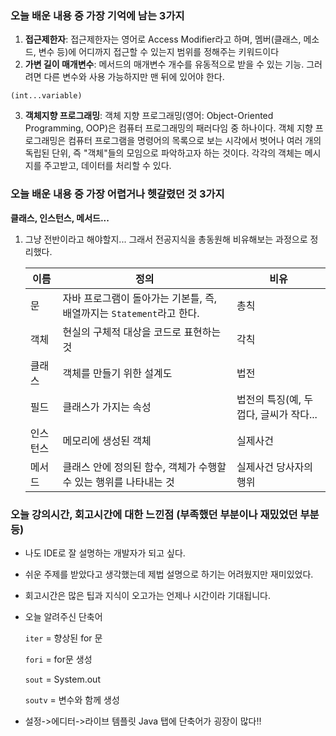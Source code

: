 
### 오늘 배운 내용 중 가장 기억에 남는 3가지
1. **접근제한자**: 접근제한자는 영어로 Access Modifier라고 하며, 멤버(클래스, 메소드, 변수 등)에 어디까지 접근할 수 있는지 범위를 정해주는 키워드이다
2. **가변 길이 매개변수**: 메서드의 매개변수 개수를 유동적으로 받을 수 있는 기능. 그러려면 다른 변수와 사용 가능하지만 맨 뒤에 있어야 한다.
```
(int...variable)
```
3.  **객체지향 프로그래밍**: 객체 지향 프로그래밍(영어: Object-Oriented Programming, OOP)은 컴퓨터 프로그래밍의 패러다임 중 하나이다. 객체 지향 프로그래밍은 컴퓨터 프로그램을 명령어의 목록으로 보는 시각에서 벗어나 여러 개의 독립된 단위, 즉 "객체"들의 모임으로 파악하고자 하는 것이다. 각각의 객체는 메시지를 주고받고, 데이터를 처리할 수 있다.


### 오늘 배운 내용 중 가장 어렵거나 헷갈렸던 것 3가지

**클래스, 인스턴스, 메서드...**
1. 그냥 전반이라고 해야할지... 그래서 전공지식을 총동원해 비유해보는 과정으로 정리했다.

   |이름|정의|비유|
   |------|---|---|
   |문|자바 프로그램이 돌아가는 기본틀, 즉, 배열까지는 `Statement`라고 한다.|총칙|
   |객체|현실의 구체적 대상을 코드로 표현하는 것|각칙|
   |클래스|객체를 만들기 위한 설계도|법전|
   |필드|클래스가 가지는 속성|법전의 특징(예, 두껍다, 글씨가 작다...|
   |인스턴스|메모리에 생성된 객체|실제사건|
   |메서드|클래스 안에 정의된 함수, 객체가 수행할 수 있는 행위를 나타내는 것|실제사건 당사자의 행위|


   
### 오늘 강의시간, 회고시간에 대한 느낀점 (부족했던 부분이나 재밌었던 부분 등)
- 나도 IDE로 잘 설명하는 개발자가 되고 싶다.
- 쉬운 주제를 받았다고 생각했는데 제법 설명으로 하기는 어려웠지만 재미있었다.
- 회고시간은 많은 팁과 지식이 오고가는 언제나 시간이라 기대됩니다.
- 오늘 알려주신 단축어

  `iter` = 향상된 for 문
  

  `fori` = for문 생성

  `sout` = System.out

  `soutv` = 변수와 함께 생성
- 설정->에디터->라이브 템플릿 Java 탭에 단축어가 굉장이 많다!!
